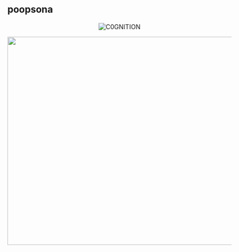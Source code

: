 ## poopsona

<p align="center"> <img src="https://komarev.com/ghpvc/?username=C0GNITION&label=Profile%20views&color=337796&style=flat" alt="C0GNITION" /> </p>
<p align="center">
  <img width="544" height="468" src="https://i.ibb.co/Zhs2XqC/20241015-143914.png">
</p>



